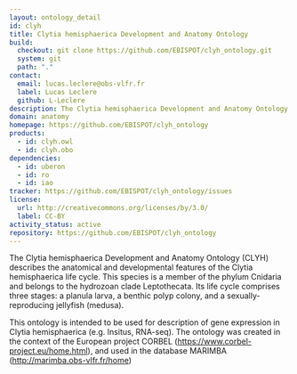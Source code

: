 ```yaml
---
layout: ontology_detail
id: clyh
title: Clytia hemisphaerica Development and Anatomy Ontology
build:
  checkout: git clone https://github.com/EBISPOT/clyh_ontology.git
  system: git
  path: "."
contact:
  email: lucas.leclere@obs-vlfr.fr
  label: Lucas Leclere
  github: L-Leclere
description: The Clytia hemisphaerica Development and Anatomy Ontology (CLYH) describes the anatomical and developmental features of the Clytia hemisphaerica life cycle.
domain: anatomy
homepage: https://github.com/EBISPOT/clyh_ontology
products:
  - id: clyh.owl
  - id: clyh.obo
dependencies:
  - id: uberon
  - id: ro
  - id: iao
tracker: https://github.com/EBISPOT/clyh_ontology/issues
license:
  url: http://creativecommons.org/licenses/by/3.0/
  label: CC-BY
activity_status: active
repository: https://github.com/EBISPOT/clyh_ontology
---
```


The Clytia hemisphaerica Development and Anatomy Ontology (CLYH) describes the anatomical and developmental features of the Clytia hemisphaerica life cycle. This species is a member of the phylum Cnidaria and belongs to the hydrozoan clade Leptothecata. Its life cycle comprises three stages: a planula larva, a benthic polyp colony, and a sexually-reproducing jellyfish  (medusa).

This ontology is intended to be used for description of gene expression in Clytia hemisphaerica (e.g. Insitus, RNA-seq). The ontology was created in the context of the European project CORBEL (https://www.corbel-project.eu/home.html), and used in the database MARIMBA (http://marimba.obs-vlfr.fr/home)
